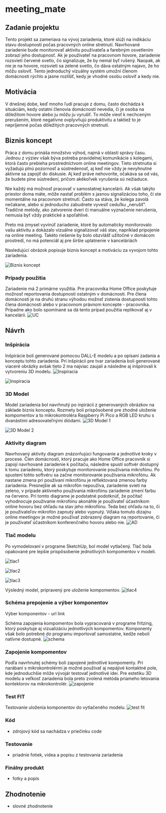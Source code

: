 # meeting_mate

## Zadanie projektu
Tento projekt sa zameriava na vývoj zariadenia, ktoré slúži na indikáciu stavu dostupnosti počas pracovných online stretnutí. Navrhované zariadenie bude monitorovať aktivitu používateľa a farebným osvetlením zobrazí jeho dostupnosť. Ak je používateľ na pracovnom hovore, zariadenie rozsvieti červené svetlo, čo signalizuje, že by nemal byť rušený. Naopak, ak nie je na hovore, rozsvieti sa zelené svetlo, čo dáva ostatným najavo, že ho môžu osloviť. Tento jednoduchý vizuálny systém umožní členom domácnosti rýchlo a jasne rozlíšiť, kedy je vhodné osobu osloviť a kedy nie. 

## Motivácia
V dnešnej dobe, keď mnoho ľudí pracuje z domu, často dochádza k situáciám, kedy ostatní členovia domácnosti nevedia, či je osoba na dôležitom hovore alebo ju môžu ju vyrušiť. To môže viesť k nechceným prerušením, ktoré negatívne ovplyvňujú produktivitu a taktiež to je nepríjemné počas dôležitých pracovných stretnutí.


## Biznis koncept
Práca z domu prináša množstvo výhod, najmä v oblasti správy času. Jednou z výziev však býva potreba pravidelnej komunikácie s kolegami, ktorá často prebieha prostredníctvom online meetingov. Tieto stretnutia si vyžadujú plnú pozornosť a sústredenosť, aj keď nie vždy je nevyhnutné aktívne sa zapojiť do diskusie. Aj keď práve nehovoríte, očakáva sa od vás, že budete plne sústredení, pričom akékoľvek vyrušenia sú nežiaduce.

Nie každý má možnosť pracovať v samostatnej kancelárii. Ak však takýto priestor doma máte, môže nastať problém s jasnou signalizáciou toho, či ste momentálne na pracovnom stretnutí. Často sa stáva, že kolega zavolá nečakane, alebo si jednoducho zabudnete vyvesiť ceduľku „nerušiť“. Tradičné metódy, ako zatvorenie dverí či manuálne vyznačenie nerušenia, nemusia byť vždy praktické a spoľahlivé.

Preto má zmysel vyvinúť zariadenie, ktoré by automaticky monitorovalo vašu aktivitu a dokázalo vizuálne signalizovať váš stav, napríklad pripojenie na online meeting. Takéto riešenie by bolo obzvlášť užitočné v domácom prostredí, no má potenciál aj pre širšie uplatnenie v kanceláriách

Nasledujúci obrázok popisuje biznis koncept a motiváciu za vyvojom tohto zariadenia.

![Biznis koncept](images/concept.png)

### Prípady použitia 
Zariadenie má 2 primárne využitia. Pre pracovníka Home Office poskytuje možnosť reportovania dostupnosti ostatným v domácnosti. Pre člena domácnosti je na druhú stranu výhodou možnsť zistenia dostupnosti tohto člena domácnosti alebo v pracovnom právnom koncepte - pracovníka. Prípadne ako bolo spomínané sa dá tento prípad použitia replikovať aj v kancelárii.
![UC](images/UC.png)

## Návrh

### Inšpirácia
Inšpirácie boli generované pomocou DALL-E modelu a po opísaní zadania a konceptu tohto zariadenia. Pri inšpirácii pre tvar zariadenia boli generované viaceré obrázky avšak tieto 2 ma najviac zaujali a následne aj inšpirovali k vytvoreniu 3D modelu.
![Inspiracia](images/inspiration.png)

![Inspiracia ](images/inspiration1.png)

### 3D Model 
Model zariadenia bol navrhnutý po inpirácii z generovaných obrázkov na základe biznis konceptu. Rozmety boli prispôsobené pre zhodné uloženie kompomentov a to mikrokontroléra Raspberry Pi Pico a RGB LED kruhu s dvanástimi adresovateľnými diódami.
![3D Model 1](images/3D_1.jpg)

![3D Model 2](images/3D_2.jpg)

### Aktivity diagram  
Navrhovaný aktivity diagram znázorňujúci fungovanie a jednotlivé kroky v procese. Člen domácnosti, ktorý pracuje ako Home Office pracovník si zapojí navrhované zariadenie k počítaču, následne spustí softvér dostupný k tomu zariadeniu, ktorý poskytuje monitorovanie používania mikrofónu. Po spustení tohto softvéru sa začne monitorovanie používania mikrofónu. Ak nastane zmena pri používaní mikrofónu je reflektovaná zmenou farby zariadenia. Presnejšie ak sa mikrofón nepoužíva, zariadenie svieti na zeleno, v prípade aktívneho používania mikrofónu zariadenie zmení farbu na červeno. Pri tomto diagrame je podstatné podotknúť, že počítač vyhodnocuje používanie mikrofónu akonáhle je používateľ účastníkom online hovoru bez ohľadu na stav jeho mikrofónu. Teda bez ohľadu na to, či je používateľov mikrofón zapnutý alebo vypnutý. Vďaka tomuto dizajnu online meetingov je možné používať zobrazený diagram na reportovanie, či je používateľ účastníkom konferenčného hovoru alebo nie.
![AD](images/AD.png)


### Tlač modelu
Po vymodelovaní v programe SketchUp, bol model vytlačený. Tlač bola opakované pre lepšie prispôsobenie jednotlivých kompomentov v modeli.

![tlac1](images/tlac1.jpeg)

![tlac2](images/tlac2.jpeg)

![tlac3](images/tlac3.jpeg)

Výsledný model, pripravený pre uloženie kompomentov.
![tlac4](images/tlac4.jpeg)

### Schéma prepojenie a výber komponentov
Výber komponentov - url link

Schéma zapojenia kompomentov bola vypracovaná v programe fritzing, ktorý poskytuje aj vizualizáciu jednotlivých kompomentov. Komponenty však bolo potrebné do programu importovať samostatne, kedže neboli natívne dostupné.
![schema](images/smvit.png)

### Zapojenie kompomentov
Podľa navrhnutej schémy boli zapojené jednotlivé kompomenty. Pri narábaní s mikrokontrolérmi je možné používať aj nepájivé kontaktné pole, kde jednoduchšie môže vývojár testovať jednotlivé idei. Pre estetiku 3D modelu a veľkosť zariadenia bola preto zvolená metóda priameho letovania kontektorov na mikrokontrolér. 
![zapojenie](images/zapojenie.jpeg)

### Test FIT
Testovanie uloženia komponentov do vytlačeného modelu.
![test fit](images/test_fit.jpeg)

### Kód
- zdrojový kód sa nachádza v priečinku code

### Testovanie
- priadnie fotiek, videa a popisu z testovania zariadenia

### Finálny produkt
- fotky a popis

## Zhodnotenie
- slovné zhodnotenie